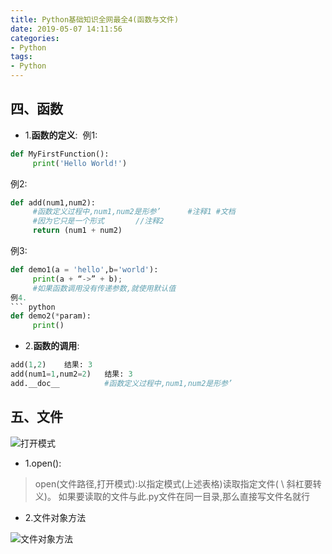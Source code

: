 ```yaml
---
title: Python基础知识全网最全4(函数与文件)
date: 2019-05-07 14:11:56
categories:
- Python
tags:
- Python
---
```

## 四、函数

- 1.**函数的定义**:  
例1: 
``` python
def MyFirstFunction():
     print('Hello World!')
```
例2:
``` python
def add(num1,num2):
     #函数定义过程中,num1,num2是形参’      #注释1 #文档
     #因为它只是一个形式       //注释2
     return (num1 + num2)  
```
例3:
``` python
def demo1(a = 'hello',b='world'):
     print(a + “->” + b);
     #如果函数调用没有传递参数,就使用默认值
例4.
``` python
def demo2(*param):
     print()
```
- 2.**函数的调用**:  
``` python
add(1,2)    结果: 3  
add(num1=1,num2=2)   结果: 3
add.__doc__          #函数定义过程中,num1,num2是形参’ 
```
## 五、文件

![打开模式](https://upload-images.jianshu.io/upload_images/13687958-8589e5c1f98c887b.png?imageMogr2/auto-orient/strip%7CimageView2/2/w/1240)
- 1.open(): 
> open(文件路径,打开模式):以指定模式(上述表格)读取指定文件( \ 斜杠要转义)。
如果要读取的文件与此.py文件在同一目录,那么直接写文件名就行

- 2.文件对象方法

![文件对象方法](https://upload-images.jianshu.io/upload_images/13687958-60d94f07d5a23285.png?imageMogr2/auto-orient/strip%7CimageView2/2/w/1240)

